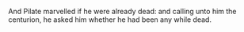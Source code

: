 And Pilate marvelled if he were already dead: and calling unto him the centurion, he asked him whether he had been any while dead.
